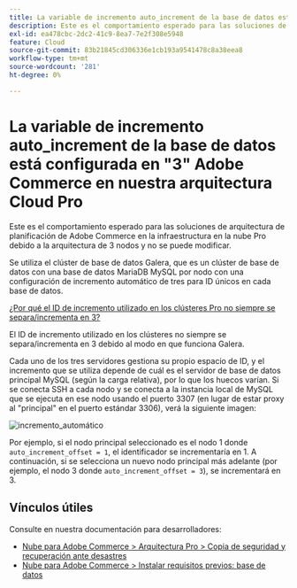 ```yaml
---
title: La variable de incremento auto_increment de la base de datos está configurada en "3" Adobe Commerce en nuestra arquitectura Cloud Pro
description: Este es el comportamiento esperado para las soluciones de arquitectura de planificación de Adobe Commerce en la infraestructura en la nube Pro debido a la arquitectura de 3 nodos y no se puede modificar.
exl-id: ea478cbc-2dc2-41c9-8ea7-7e2f308e5948
feature: Cloud
source-git-commit: 83b21845cd306336e1cb193a9541478c8a38eea8
workflow-type: tm+mt
source-wordcount: '281'
ht-degree: 0%

---
```


# La variable de incremento auto_increment de la base de datos está configurada en &quot;3&quot; Adobe Commerce en nuestra arquitectura Cloud Pro

Este es el comportamiento esperado para las soluciones de arquitectura de planificación de Adobe Commerce en la infraestructura en la nube Pro debido a la arquitectura de 3 nodos y no se puede modificar.

Se utiliza el clúster de base de datos Galera, que es un clúster de base de datos con una base de datos MariaDB MySQL por nodo con una configuración de incremento automático de tres para ID únicos en cada base de datos.

<u>¿Por qué el ID de incremento utilizado en los clústeres Pro no siempre se separa/incrementa en 3?</u>

El ID de incremento utilizado en los clústeres no siempre se separa/incrementa en 3 debido al modo en que funciona Galera.

Cada uno de los tres servidores gestiona su propio espacio de ID, y el incremento que se utiliza depende de cuál es el servidor de base de datos principal MySQL (según la carga relativa), por lo que los huecos varían.
Si se conecta SSH a cada nodo y se conecta a la instancia local de MySQL que se ejecuta en ese nodo usando el puerto 3307 (en lugar de estar proxy al &quot;principal&quot; en el puerto estándar 3306), verá la siguiente imagen:

![incremento_automático](assets/auto_increment_id.png)

Por ejemplo, si el nodo principal seleccionado es el nodo 1 donde `auto_increment_offset = 1`, el identificador se incrementaría en 1. A continuación, si se selecciona un nuevo nodo principal más adelante (por ejemplo, el nodo 3 donde `auto_increment_offset = 3`), se incrementará en 3.

## Vínculos útiles

Consulte en nuestra documentación para desarrolladores:

* [Nube para Adobe Commerce > Arquitectura Pro > Copia de seguridad y recuperación ante desastres](https://devdocs.magento.com/cloud/architecture/pro-architecture.html#backup-and-disaster-recovery)
* [Nube para Adobe Commerce > Instalar requisitos previos: base de datos](https://devdocs.magento.com/cloud/before/before-workspace-magento-prereqs.html#database)
